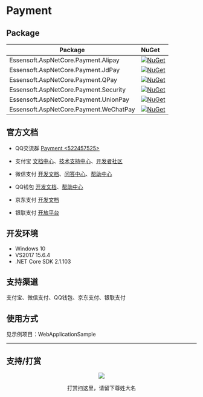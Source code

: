 # Payment

## Package

Package  | NuGet 
-------- | :------------ 
Essensoft.AspNetCore.Payment.Alipay		| [![NuGet](https://img.shields.io/nuget/v/Essensoft.AspNetCore.Payment.Alipay.svg)](https://www.nuget.org/packages/Essensoft.AspNetCore.Payment.Alipay)
Essensoft.AspNetCore.Payment.JdPay		| [![NuGet](https://img.shields.io/nuget/v/Essensoft.AspNetCore.Payment.JdPay.svg)](https://www.nuget.org/packages/Essensoft.AspNetCore.Payment.JdPay)
Essensoft.AspNetCore.Payment.QPay		| [![NuGet](https://img.shields.io/nuget/v/Essensoft.AspNetCore.Payment.QPay.svg)](https://www.nuget.org/packages/Essensoft.AspNetCore.Payment.QPay)
Essensoft.AspNetCore.Payment.Security		| [![NuGet](https://img.shields.io/nuget/v/Essensoft.AspNetCore.Payment.Security.svg)](https://www.nuget.org/packages/Essensoft.AspNetCore.Payment.Security)
Essensoft.AspNetCore.Payment.UnionPay		| [![NuGet](https://img.shields.io/nuget/v/Essensoft.AspNetCore.Payment.UnionPay.svg)](https://www.nuget.org/packages/Essensoft.AspNetCore.Payment.UnionPay)
Essensoft.AspNetCore.Payment.WeChatPay		| [![NuGet](https://img.shields.io/nuget/v/Essensoft.AspNetCore.Payment.WeChatPay.svg)](https://www.nuget.org/packages/Essensoft.AspNetCore.Payment.WeChatPay)

## 官方文档

* QQ交流群 [Payment <522457525>](https://shang.qq.com/wpa/qunwpa?idkey=aac56c8f02f54893267d3ac90787c1794a7687f3c31a923812a36b67c4ee6271)

* 支付宝 [文档中心](https://openhome.alipay.com/developmentDocument.htm)、[技术支持中心](https://open.alipay.com/support/supportCenter.htm)、[开发者社区](https://openclub.alipay.com/index.php)

* 微信支付 [开发文档](https://pay.weixin.qq.com/wiki/doc/api/index.html)、[问答中心](http://wxpay.wxutil.com/qa/index.php)、[帮助中心](http://kf.qq.com/product/wechatpaymentmerchant.html) 

* QQ钱包 [开发文档](https://qpay.qq.com/qpaywiki.shtml)、[帮助中心](http://kf.qq.com/product/qq_enterprise.html)

* 京东支付 [开发文档](http://payapi.jd.com)

* 银联支付 [开放平台](https://open.unionpay.com/ajweb/product)

## 开发环境
* Windows 10
* VS2017 15.6.4
* .NET Core SDK 2.1.103

## 支持渠道
支付宝、微信支付、QQ钱包、京东支付、银联支付

## 使用方式
见示例项目：WebApplicationSample</p>

----

## 支持/打赏

<p align="center">
    <img src="http://p687qfgw0.bkt.clouddn.com/pay.png">
    <p align="center">打赏扫这里，请留下尊姓大名</p>
</p>
